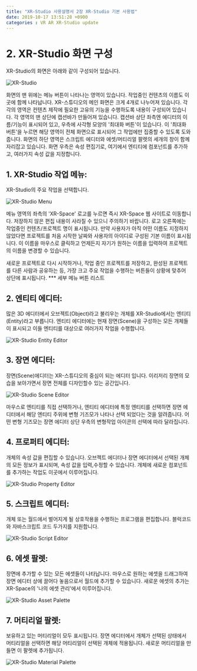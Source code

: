 ```yaml
---
title: "XR-Studio 사용설명서 2장 XR-Studio 기본 사용법"
date: 2019-10-17 13:51:28 +0900
categories : VR AR XR-Studio update
---
```


# 2. XR-Studio 화면 구성
XR-Studio의 화면은 아래와 같이 구성되어 있습니다. 

![XR-Studio](https://xr-studio.github.io/resources/2019-10-17/xr-studio-main.png)

화면의 맨 위에는 메뉴 버튼이 나타나는 영역이 있습니다. 작업중인 컨텐츠의 이름도 이 곳에 함께 나타납니다.
XR-스튜디오의 메인 화면은 크게 4개로 나누어져 있습니다. 각각의 영역은 컨텐츠 제작에 필요한 고유의 기능을 수행하도록 내용이 구성되어 있습니다. 
각 영역의 맨 상단에 캡션바가 만들어져 있습니다. 캡션바 상단 좌측엔 에디터의 이름/기능이 표시되어 있고, 우측에 사각형 모양의 '최대화 버튼'이 있습니다.
이 '최대화 버튼'을 누르면 해당 영역이 전체 화면으로 표시되어 그 작업에만 집중할 수 있도록 도와줍니다.
화면의 하단 영역은 스크립트 에디터와 에셋/머티리얼 팔렛의 세개의 창이 함께 자리잡고 있습니다.
화면 우측은 속성 편집기로, 여기에서 엔티티에 컴포넌트를 추가하고, 여러가지 속성 값을 지정합니다.

## 1. XR-Studio 작업 메뉴: 
XR-Studio의 주요 작업을 선택합니다. 

![XR-Studio Menu](https://xr-studio.github.io/resources/2019-10-17/xr-studio-menu.png)

메뉴 영역의 좌측의 'XR-Space' 로고를 누르면 즉시 XR-Space 웹 사이트로 이동합니다. 저장하지 않은 편집 내용이 사라질 수 있으니 주의하기 바랍니다.
로고 오른쪽에는 작업중인 컨텐츠/프로젝트 명이 표시됩니다. 만약 사용자가 아직 어떤 이름도 지정하지 않았다면 프로젝트를 처음 시작한 날짜와 사용자의 아이디로 구성된 기본 이름이 표시됩니다. 
이 이름을 마우스로 클릭하고 언제든지 자기가 원하는 이름을 입력하여 프로젝트의 이름을 변경할 수 있습니다.

새로운 프로젝트로 다시 시작하거나, 작업 중인 프로젝트를 저장하고, 완성된 프로젝트를 다른 사람과 공유하는 등, 가장 크고 주요 작업을 수행하는 버튼들이 상황에 맞추어 상단에 표시됩니다.
*** 세부 메뉴 버튼 리스트

## 2. 엔티티 에디터:
많은 3D 에디터에서 오브젝트(Object)라고 불리우는 개체를 XR-Studio에서는 엔티티(Entity)라고 부릅니다. 
엔티티 에디터에는 현재 장면(Scene)을 구성하는 모든 개체들이 표시되고 이들 엔티티를 대상으로 여러가지 작업을 수행합니다. 

![XR-Studio Entity Editor](https://xr-studio.github.io/resources/2019-10-17/xr-studio-entity.png)

## 3. 장면 에디터:
장면(Scene)에디터는 XR-스튜디오의 중심이 되는 에디터 입니다. 이리저리 장면의 모습을 보아가면서 장면 전체를 디자인할수 있는 공간입니다. 

![XR-Studio Scene Editor](https://xr-studio.github.io/resources/2019-10-17/xr-studio-scene.png)

마우스로 엔티티를 직접 선택하거나, 엔티티 에디터에 특정 엔티티를 선택하면 장면 에디터에서 해당 엔티티 주위에 변형 기즈모가 나타나 선택 되었다는 것을 알려줍니다. 
어떤 변형 기즈모는 장면 에디터 상단 우측의 변형작업 아이콘의 선택에 따라 달라집니다.

## 4. 프로퍼티 에디터:
개체의 속성 값을 편집할 수 있습니다. 오브젝트 에디터나 장면 에디터에서 선택된 개체의 모든 정보가 표시되며, 속성 값을 입력,수정할 수 있습니다. 개체에 새로운 컴포넌트를 추가하는 작업도 이곳에서 이루어집니다. 

![XR-Studio Property Editor](https://xr-studio.github.io/resources/2019-10-17/xr-studio-property.png)

## 5. 스크립트 에디터:
개체 또는 월드에서 벌어지게 될 상호작용을 수행하는 프로그램을 편집합니다. 블럭코드와 자바스크립트 코드 두가지를 지원합니다.

![XR-Studio Script Editor](https://xr-studio.github.io/resources/2019-10-17/xr-studio-script.png)

## 6. 에셋 팔렛:
장면에 추가할 수 있는 모든 에셋들이 나타납니다. 마우스로 원하는 에셋을 드래그하여 장면 에디터 상에 끌어다 놓음으로서 월드에 추가할 수 있습니다. 새로운 에셋의 추가는 XR-Space의 '나의 에셋 관리'에서 이루어집니다. 

![XR-Studio Asset Palette](https://xr-studio.github.io/resources/2019-10-17/xr-studio-asset.png)

## 7. 머티리얼 팔렛: 
보유하고 있는 머티리얼이 모두 표시됩니다. 장면 에디터에서 개체가 선택된 상태에서 머티리얼을 선택하면 해당 머티리얼이 선택된 개체에 적용됩니다. 새로운 머티리얼을 만들면 이 팔렛에 추가됩니다.

![XR-Studio Material Palette](https://xr-studio.github.io/resources/2019-10-17/xr-studio-material.png)

